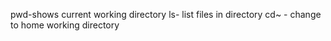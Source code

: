 pwd-shows current working directory
ls- list files in directory
cd~ - change to home working directory
